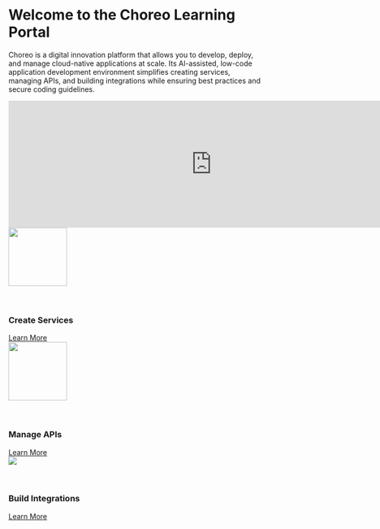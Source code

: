 <div class="container cHeaderTop cHomeContainer">
       <div class="row">
          <div class="col-sm-12 col-md-12 col-lg-12">
          <h1>Welcome to the Choreo Learning Portal</h1>
          </div>
          <div class="col-sm-12 col-md-6 col-lg-6">
             <p>Choreo is a digital innovation platform that allows you to develop, deploy, and manage cloud-native applications at scale. Its AI-assisted, low-code application development environment simplifies creating services, managing APIs, and building integrations while ensuring best practices and secure coding guidelines.</p>
          </div>
          <div class="col-sm-12 col-md-6 col-lg-6">
            <iframe width="800" height="250" src="https://www.youtube.com/embed/7Bue8C-ab0E" frameborder="0" allow="accelerometer; autoplay; encrypted-media; gyroscope; picture-in-picture" allowfullscreen></iframe>
          </div>
       </div>
</div>
<div class="container cDocsContainer">
       <div class="container cDocsContainer">
       <div class="row">      
          <div class="col-sm-12 col-md-4 col-lg-4">
             <div class="cIconContainer">
                 <img style= "height: 115px;" src="assets/img/home/services.svg"/>
                 <BR><BR><BR>
                 <h3>Create Services</h3>
                 <a href="services/create-your-first-service/">Learn More</a>
             </div>
          </div>
          <div class="col-sm-12 col-md-4 col-lg-4">
              <div class="cIconContainer">
               <img style= "height: 115px;" src="assets/img/home/api.svg"/>
	           <BR><BR><BR>	
               <h3>Manage APIs</h3>
               <a href="apis/create-and-publish-your-first-api/">Learn More</a>
              </div>
          </div>
          <div class="col-sm-12 col-md-4 col-lg-4">
              <div class="cIconContainer">
                 <img src="assets/img/home/integrations.svg"/>
	             <BR><BR><BR>
                 <h3>Build Integrations</h3>
                 <a href="integrations/build-your-first-integration/">Learn More</a>
              </div>
          </div>
       </div>
</div>
<!---
<div class="container cDocsContainer">
       <div class="row">
        <div class="col-sm-12 col-md-6 col-lg-6">
<div class="cChoreoCards">
<h3>Lorem ipsum dolor sit amet</h3>
<p>Lorem Ipsum is simply dummy text of the printing and typesetting industry. 
<a class="cChoreoDocsButtons" href="">Lorem ipsum dolor sit amet</a>
</div>
</div>
        <div class="col-sm-12 col-md-6 col-lg-6">
<div class="cChoreoCards">
<h3>Lorem ipsum dolor sit amet</h3>
<p>Lorem Ipsum is simply dummy text of the printing and typesetting industry. 
<a class="cChoreoDocsButtons" href="">Lorem ipsum dolor sit amet</a>
</div>
</div>
        <div class="col-sm-12 col-md-6 col-lg-6">
<div class="cChoreoCards">
<h3>Lorem ipsum dolor sit amet</h3>
<p>Lorem Ipsum is simply dummy text of the printing and typesetting industry. 
<a class="cChoreoDocsButtons" href="">Lorem ipsum dolor sit amet</a>
</div>
</div>
        <div class="col-sm-12 col-md-6 col-lg-6">
<div class="cChoreoCards">
<h3>Lorem ipsum dolor sit amet</h3>
<p>Lorem Ipsum is simply dummy text of the printing and typesetting industry. 
<a class="cChoreoDocsButtons" href="">Lorem ipsum dolor sit amet</a>
</div>
</div>
 </div>
</div>
<div class="container cDocsContainer">
       <div class="row">
        <div class="col-sm-12 col-md-12 col-lg-12">
         <h2>Watch Now</h2>
         </div>
        <div class="col-sm-12 col-md-4 col-lg-4">
            <img src="./images/video.jpg" alt="" class=" ls-is-cached lazyloaded">
          </div>
            <div class="col-sm-12 col-md-4 col-lg-4">
            <img src="./images/video.jpg" alt="" class=" ls-is-cached lazyloaded">
          </div>
            <div class="col-sm-12 col-md-4 col-lg-4">
            <img src="./images/video.jpg" alt="" class=" ls-is-cached lazyloaded">
          </div>
</div>
</div>
-->
